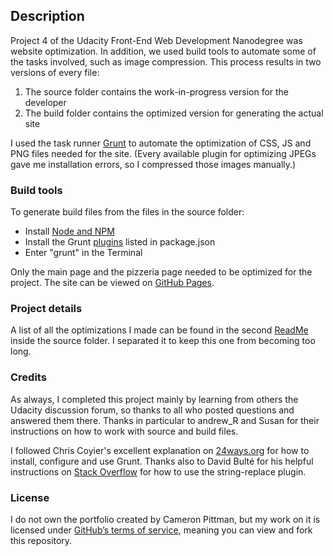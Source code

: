 ## Description

Project 4 of the Udacity Front-End Web Development Nanodegree was website optimization. In addition, we used build tools to automate some of the tasks involved, such as image compression. This process results in two versions of every file:

1. The source folder contains the work-in-progress version for the developer
2. The build folder contains the optimized version for generating the actual site

I used the task runner [Grunt](http://gruntjs.com/) to automate the optimization of CSS, JS and PNG files needed for the site. (Every available plugin for optimizing JPEGs gave me installation errors, so I compressed those images manually.)

### Build tools

To generate build files from the files in the source folder:
- Install [Node and NPM](https://nodejs.org/en/)
- Install the Grunt [plugins](http://gruntjs.com/plugins) listed in package.json
- Enter "grunt" in the Terminal

Only the main page and the pizzeria page needed to be optimized for the project. The site can be viewed on [GitHub Pages](http://lagracia.github.io/frontend-nanodegree-mobile-portfolio/).

### Project details

A list of all the optimizations I made can be found in the second [ReadMe](https://github.com/LaGracia/frontend-nanodegree-mobile-portfolio/tree/master/source) inside the source folder. I separated it to keep this one from becoming too long.

### Credits

As always, I completed this project mainly by learning from others the Udacity discussion forum, so thanks to all who posted questions and answered them there. Thanks in particular to andrew_R and Susan for their instructions on how to work with source and build files.

I followed Chris Coyier's excellent explanation on [24ways.org](https://24ways.org/2013/grunt-is-not-weird-and-hard/) for how to install, configure and use Grunt. Thanks also to David Bulté for his helpful instructions on [Stack Overflow](http://stackoverflow.com/questions/20337819/change-link-or-script-filename-in-html-after-gruntjs-minify-uglify) for how to use the string-replace plugin.

### License

I do not own the portfolio created by Cameron Pittman, but my work on it is licensed under [GitHub’s terms of service](https://help.github.com/articles/github-terms-of-service/), meaning you can view and fork this repository.